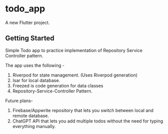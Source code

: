# todo_app

A new Flutter project.

## Getting Started

Simple Todo app to practice implementation of Repository Service Controller pattern.


The app uses the following -
1) Riverpod for state management. (Uses Riverpod generation)
2) Isar for local database. 
3) Freezed is code generation for data classes
4) Repository-Service-Controller Pattern.

Future plans-
1) Firebase/Appwrite repository that lets you switch between local and remote database.
2) ChatGPT API that lets you add multiple todos without the need for typing everything manually. 
